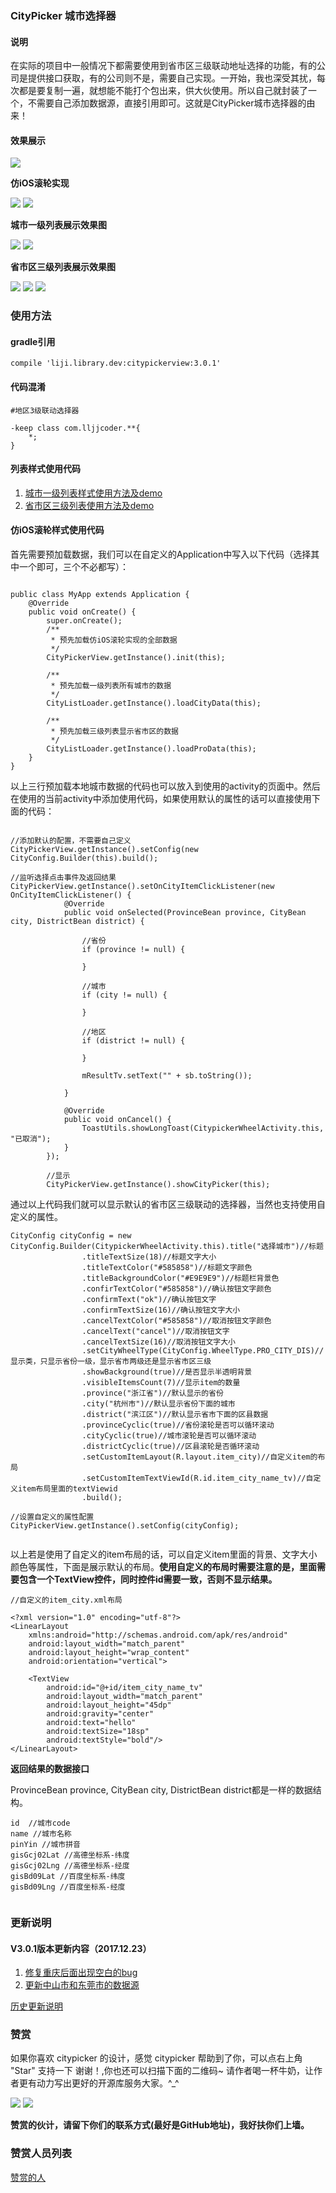 ### **CityPicker 城市选择器**

#### **说明**

在实际的项目中一般情况下都需要使用到省市区三级联动地址选择的功能，有的公司是提供接口获取，有的公司则不是，需要自己实现。一开始，我也深受其扰，每次都是要复制一遍，就想能不能打个包出来，供大伙使用。所以自己就封装了一个，不需要自己添加数据源，直接引用即可。这就是CityPicker城市选择器的由来！

#### **效果展示**


![](http://img.blog.csdn.net/20171217104511214?watermark/2/text/aHR0cDovL2Jsb2cuY3Nkbi5uZXQvbGlqaV94Yw==/font/5a6L5L2T/fontsize/400/fill/I0JBQkFCMA==/dissolve/70/gravity/SouthEast)  

**仿iOS滚轮实现**

![](http://img.blog.csdn.net/20171217113122669?watermark/2/text/aHR0cDovL2Jsb2cuY3Nkbi5uZXQvbGlqaV94Yw==/font/5a6L5L2T/fontsize/400/fill/I0JBQkFCMA==/dissolve/70/gravity/SouthEast) ![](http://img.blog.csdn.net/20171217113133546?watermark/2/text/aHR0cDovL2Jsb2cuY3Nkbi5uZXQvbGlqaV94Yw==/font/5a6L5L2T/fontsize/400/fill/I0JBQkFCMA==/dissolve/70/gravity/SouthEast)

**城市一级列表展示效果图**

 ![](http://img.blog.csdn.net/20171217110803599?watermark/2/text/aHR0cDovL2Jsb2cuY3Nkbi5uZXQvbGlqaV94Yw==/font/5a6L5L2T/fontsize/400/fill/I0JBQkFCMA==/dissolve/70/gravity/SouthEast)     ![](http://img.blog.csdn.net/20171217112213023?watermark/2/text/aHR0cDovL2Jsb2cuY3Nkbi5uZXQvbGlqaV94Yw==/font/5a6L5L2T/fontsize/400/fill/I0JBQkFCMA==/dissolve/70/gravity/SouthEast)

**省市区三级列表展示效果图**

![](http://img.blog.csdn.net/20171217112838613?watermark/2/text/aHR0cDovL2Jsb2cuY3Nkbi5uZXQvbGlqaV94Yw==/font/5a6L5L2T/fontsize/400/fill/I0JBQkFCMA==/dissolve/70/gravity/SouthEast) ![](http://img.blog.csdn.net/20171217112850749?watermark/2/text/aHR0cDovL2Jsb2cuY3Nkbi5uZXQvbGlqaV94Yw==/font/5a6L5L2T/fontsize/400/fill/I0JBQkFCMA==/dissolve/70/gravity/SouthEast) ![](http://img.blog.csdn.net/20171217112902207?watermark/2/text/aHR0cDovL2Jsb2cuY3Nkbi5uZXQvbGlqaV94Yw==/font/5a6L5L2T/fontsize/400/fill/I0JBQkFCMA==/dissolve/70/gravity/SouthEast)


### **使用方法**

#### **gradle引用**

```
compile 'liji.library.dev:citypickerview:3.0.1'
```

#### **代码混淆**

```
#地区3级联动选择器

-keep class com.lljjcoder.**{
	*;
}
```
#### **列表样式使用代码**

 1. [城市一级列表样式使用方法及demo](https://github.com/crazyandcoder/citypicker/wiki/%E6%A0%B7%E5%BC%8F%E4%BA%8C%EF%BC%88%E5%9F%8E%E5%B8%82%E4%B8%80%E7%BA%A7%E5%88%97%E8%A1%A8%E5%B1%95%E7%A4%BA%EF%BC%89)
 2. [省市区三级列表使用方法及demo](https://github.com/crazyandcoder/citypicker/wiki/%E6%A0%B7%E5%BC%8F%E4%B8%89%EF%BC%88%E7%9C%81%E5%B8%82%E5%8C%BA%E4%B8%89%E7%BA%A7%E5%88%97%E8%A1%A8%EF%BC%89)

#### **仿iOS滚轮样式使用代码**

首先需要预加载数据，我们可以在自定义的Application中写入以下代码（选择其中一个即可，三个不必都写）：

```

public class MyApp extends Application {
    @Override
    public void onCreate() {
        super.onCreate();
        /**
         * 预先加载仿iOS滚轮实现的全部数据
         */
        CityPickerView.getInstance().init(this);
        
        /**
         * 预先加载一级列表所有城市的数据
         */
        CityListLoader.getInstance().loadCityData(this);
        
        /**
         * 预先加载三级列表显示省市区的数据
         */
        CityListLoader.getInstance().loadProData(this);
    }
}

```

以上三行预加载本地城市数据的代码也可以放入到使用的activity的页面中。然后在使用的当前activity中添加使用代码，如果使用默认的属性的话可以直接使用下面的代码：

```

//添加默认的配置，不需要自己定义
CityPickerView.getInstance().setConfig(new CityConfig.Builder(this).build();

//监听选择点击事件及返回结果
CityPickerView.getInstance().setOnCityItemClickListener(new OnCityItemClickListener() {
            @Override
            public void onSelected(ProvinceBean province, CityBean city, DistrictBean district) {
                 
                //省份
                if (province != null) {
                    
                }
                
                //城市
                if (city != null) {
                    
                }
                
                //地区
                if (district != null) {
                    
                }
                
                mResultTv.setText("" + sb.toString());
                
            }
            
            @Override
            public void onCancel() {
                ToastUtils.showLongToast(CitypickerWheelActivity.this, "已取消");
            }
        });

		//显示
        CityPickerView.getInstance().showCityPicker(this);
```

通过以上代码我们就可以显示默认的省市区三级联动的选择器，当然也支持使用自定义的属性。

```
CityConfig cityConfig = new CityConfig.Builder(CitypickerWheelActivity.this).title("选择城市")//标题
                .titleTextSize(18)//标题文字大小
                .titleTextColor("#585858")//标题文字颜色
                .titleBackgroundColor("#E9E9E9")//标题栏背景色
                .confirTextColor("#585858")//确认按钮文字颜色
                .confirmText("ok")//确认按钮文字
                .confirmTextSize(16)//确认按钮文字大小
                .cancelTextColor("#585858")//取消按钮文字颜色
                .cancelText("cancel")//取消按钮文字
                .cancelTextSize(16)//取消按钮文字大小
                .setCityWheelType(CityConfig.WheelType.PRO_CITY_DIS)//显示类，只显示省份一级，显示省市两级还是显示省市区三级
                .showBackground(true)//是否显示半透明背景
                .visibleItemsCount(7)//显示item的数量
                .province("浙江省")//默认显示的省份
                .city("杭州市")//默认显示省份下面的城市
                .district("滨江区")//默认显示省市下面的区县数据
                .provinceCyclic(true)//省份滚轮是否可以循环滚动
                .cityCyclic(true)//城市滚轮是否可以循环滚动
                .districtCyclic(true)//区县滚轮是否循环滚动
                .setCustomItemLayout(R.layout.item_city)//自定义item的布局
                .setCustomItemTextViewId(R.id.item_city_name_tv)//自定义item布局里面的textViewid
                .build();

//设置自定义的属性配置
CityPickerView.getInstance().setConfig(cityConfig);
                
```

以上若是使用了自定义的item布局的话，可以自定义item里面的背景、文字大小颜色等属性，下面是展示默认的布局。**使用自定义的布局时需要注意的是，里面需要包含一个TextView控件，同时控件id需要一致，否则不显示结果。**

```
//自定义的item_city.xml布局

<?xml version="1.0" encoding="utf-8"?>
<LinearLayout
    xmlns:android="http://schemas.android.com/apk/res/android"
    android:layout_width="match_parent"
    android:layout_height="wrap_content"
    android:orientation="vertical">

    <TextView
        android:id="@+id/item_city_name_tv"
        android:layout_width="match_parent"
        android:layout_height="45dp"
        android:gravity="center"
        android:text="hello"
        android:textSize="18sp"
        android:textStyle="bold"/>
</LinearLayout>
```

**返回结果的数据接口**

ProvinceBean province, CityBean city, DistrictBean district都是一样的数据结构。
```
id  //城市code
name //城市名称
pinYin //城市拼音
gisGcj02Lat //高德坐标系-纬度
gisGcj02Lng //高德坐标系-经度
gisBd09Lat //百度坐标系-纬度
gisBd09Lng //百度坐标系-经度


```

### **更新说明**

#### **V3.0.1版本更新内容（2017.12.23）**

 1. [修复重庆后面出现空白的bug](https://github.com/crazyandcoder/citypicker/issues/53)
 2. [更新中山市和东莞市的数据源](https://github.com/crazyandcoder/citypicker/issues/82)

[历史更新说明](https://github.com/crazyandcoder/citypicker/wiki/%E5%8E%86%E5%8F%B2%E6%9B%B4%E6%96%B0%E8%AE%B0%E5%BD%95)

### **赞赏**

如果你喜欢 citypicker 的设计，感觉 citypicker 帮助到了你，可以点右上角 "Star" 支持一下 谢谢！,你也还可以扫描下面的二维码~ 请作者喝一杯牛奶，让作者更有动力写出更好的开源库服务大家。^_^


 ![](http://img.blog.csdn.net/20180102115819490?watermark/2/text/aHR0cDovL2Jsb2cuY3Nkbi5uZXQvbGlqaV94Yw==/font/5a6L5L2T/fontsize/400/fill/I0JBQkFCMA==/dissolve/70/gravity/SouthEast)              ![](http://img.blog.csdn.net/20180102115834628?watermark/2/text/aHR0cDovL2Jsb2cuY3Nkbi5uZXQvbGlqaV94Yw==/font/5a6L5L2T/fontsize/400/fill/I0JBQkFCMA==/dissolve/70/gravity/SouthEast)
 
**赞赏的伙计，请留下你们的联系方式(最好是GitHub地址)，我好扶你们上墙。**
 
 
### **赞赏人员列表**
[赞赏的人](https://github.com/crazyandcoder/citypicker/wiki/%E8%B5%9E%E8%B5%8F%E7%9A%84%E4%BA%BA)



 
